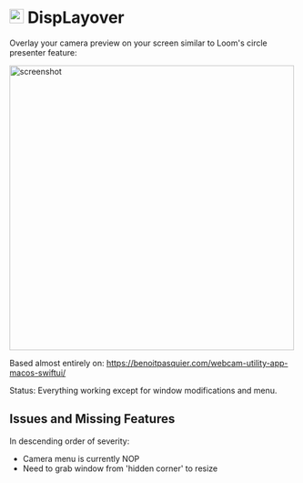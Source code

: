 # <img width="25" alt="logo" src="https://github.com/sordina/camoverlay/assets/92299/6b1faf42-6c51-4f57-9171-b1d0ba9f4774"> DispLayover 

Overlay your camera preview on your screen similar to Loom's circle presenter feature:

<img width="500" alt="screenshot" src="https://github.com/sordina/displayover/assets/92299/4f899abe-a273-422c-bd08-af741db3562b">

<br>

Based almost entirely on: https://benoitpasquier.com/webcam-utility-app-macos-swiftui/

Status: Everything working except for window modifications and menu.

## Issues and Missing Features

In descending order of severity:

* Camera menu is currently NOP
* Need to grab window from 'hidden corner' to resize

